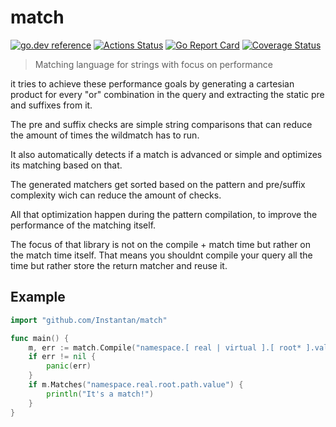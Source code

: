# match
[![go.dev reference](https://img.shields.io/badge/go.dev-reference-007d9c?logo=go&logoColor=white&style=flat-square)](https://pkg.go.dev/mod/github.com/Instantan/match)
[![Actions Status](https://github.com/Instantan/match/workflows/Tests/badge.svg)](https://github.com/Instantan/match/actions)
[![Go Report Card](https://goreportcard.com/badge/github.com/Instantan/match)](https://goreportcard.com/report/github.com/Instantan/match)
[![Coverage Status](https://coveralls.io/repos/github/Instantan/match/badge.svg?branch=master)](https://coveralls.io/github/Instantan/match?branch=master)

> Matching language for strings with focus on performance

it tries to achieve these performance goals by generating a cartesian product for every "or" combination in the query and extracting the static pre and suffixes from it.

The pre and suffix checks are simple string comparisons that can reduce the amount of times the wildmatch has to run.

It also automatically detects if a match is advanced or simple and optimizes its matching based on that.

The generated matchers get sorted based on the pattern and pre/suffix complexity wich can reduce the amount of checks.

All that optimization happen during the pattern compilation, to improve the performance of the matching itself. 

The focus of that library is not on the compile + match time but rather on the match time itself. That means you shouldnt compile your query all the time but rather store the return matcher and reuse it.

## Example 

```go
import "github.com/Instantan/match"

func main() {
    m, err := match.Compile("namespace.[ real | virtual ].[ root* ].value")
	if err != nil {
        panic(err)
    }
    if m.Matches("namespace.real.root.path.value") {
        println("It's a match!")
    }
}
```
